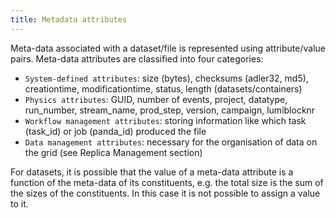 ```yaml
---
title: Metadata attributes
---
```


Meta-data associated with a dataset/file is represented using
attribute/value pairs. Meta-data attributes are classified into four
categories:

-   `System-defined attributes`: size (bytes), checksums (adler32, md5),
    creationtime, modificationtime, status, length (datasets/containers)
-   `Physics attributes`: GUID, number of events, project, datatype,
    run_number, stream_name, prod_step, version, campaign, lumiblocknr
-   `Workflow management attributes`: storing information like which
    task (task_id) or job (panda_id) produced the file
-   `Data management attributes`: necessary for the organisation of data
    on the grid (see Replica Management section)

For datasets, it is possible that the value of a meta-data attribute is
a function of the meta-data of its constituents, e.g. the total size is
the sum of the sizes of the constituents. In this case it is not
possible to assign a value to it.

